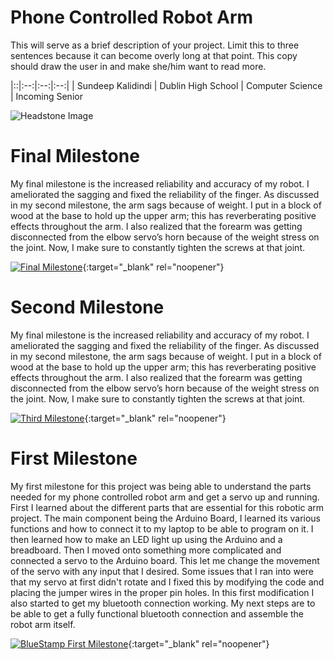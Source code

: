 ﻿# Phone Controlled Robot Arm
This will serve as a brief description of your project. Limit this to three sentences because it can become overly long at that point. This copy should draw the user in and make she/him want to read more.

|::|:--:|:--:|:--:|
| Sundeep Kalidindi | Dublin High School | Computer Science | Incoming Senior

![Headstone Image](https://bluestampengineering.com/wp-content/uploads/2016/05/improve.jpg)
  
# Final Milestone
My final milestone is the increased reliability and accuracy of my robot. I ameliorated the sagging and fixed the reliability of the finger. As discussed in my second milestone, the arm sags because of weight. I put in a block of wood at the base to hold up the upper arm; this has reverberating positive effects throughout the arm. I also realized that the forearm was getting disconnected from the elbow servo’s horn because of the weight stress on the joint. Now, I make sure to constantly tighten the screws at that joint. 

[![Final Milestone](https://res.cloudinary.com/marcomontalbano/image/upload/v1612573869/video_to_markdown/images/youtube--F7M7imOVGug-c05b58ac6eb4c4700831b2b3070cd403.jpg )](https://www.youtube.com/watch?v=F7M7imOVGug&feature=emb_logo "Final Milestone"){:target="_blank" rel="noopener"}

# Second Milestone
My final milestone is the increased reliability and accuracy of my robot. I ameliorated the sagging and fixed the reliability of the finger. As discussed in my second milestone, the arm sags because of weight. I put in a block of wood at the base to hold up the upper arm; this has reverberating positive effects throughout the arm. I also realized that the forearm was getting disconnected from the elbow servo’s horn because of the weight stress on the joint. Now, I make sure to constantly tighten the screws at that joint.

[![Third Milestone](https://res.cloudinary.com/marcomontalbano/image/upload/v1612574014/video_to_markdown/images/youtube--y3VAmNlER5Y-c05b58ac6eb4c4700831b2b3070cd403.jpg)](https://www.youtube.com/watch?v=y3VAmNlER5Y&feature=emb_logo "Second Milestone"){:target="_blank" rel="noopener"}
# First Milestone
  

My first milestone for this project was being able to understand the parts needed for my phone controlled robot arm and get a servo up and running. First I learned about the different parts that are essential for this robotic arm project. The main component being the Arduino Board, I learned its various functions and how to connect it to my laptop to be able to program on it. I then learned how to make an LED light up using the Arduino and a breadboard. Then I moved onto something more complicated and connected a servo to the Arduino board. This let me change the movement of the servo with any input that I desired. Some issues that I ran into were that my servo at first didn't rotate and I fixed this by modifying the code and placing the jumper wires in the proper pin holes. In this first modification I also started to get my bluetooth connection working. My next steps are to be able to get a fully functional bluetooth connection and assemble the robot arm itself. 

[![BlueStamp First Milestone](https://res.cloudinary.com/marcomontalbano/image/upload/v1655486679/video_to_markdown/images/youtube--ogdoIGjI9_Q-c05b58ac6eb4c4700831b2b3070cd403.jpg)](https://youtu.be/ogdoIGjI9_Q "BlueStamp First Milestone"){:target="_blank" rel="noopener"}


